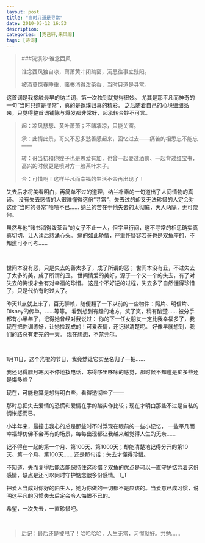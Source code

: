 ```yaml
---
layout: post
title: "当时只道是寻常"
date: 2010-05-12 16:53
description:
categories: [克己轩,来风阁]
tags: [诗词]
---
```


> ###浣溪沙·谁念西风
>
> 谁念西风独自凉，萧萧黄叶闭疏窗，沉思往事立残阳。
>
> 被酒莫惊春睡重，赌书消得泼茶香，当时只道是寻常。

这首词是我接触最早的纳兰词，第一次独到就觉得很妙。
尤其是那平凡而神奇的一句“当时只道是寻常”，真的是返璞归真的精彩。
之后随着自己的心境细细品来，只觉得整首词铺陈与爆发都非常好，起承转合妙不可言。


> 起：凉风瑟瑟、黄叶萧萧；不睹凄凉，只能关窗。
>
> 承：此情此景，哥又不忍多愁善感起来，回忆过去——痛苦的相思忘不能忘——
>
> 转：哥当初和你嫂子也是恩爱有加，也曾一起耍过酒疯、一起背过红宝书，高兴的时候更是喷对方一脸茶叶末子。
>
> 合：可惜啊！这样平凡而幸福的生活不会再出现了！


失去后才将美看明白，再简单不过的道理，纳兰朴素的一句道出了人间情物的真谛。
没有失去感情的人很难懂得这份“寻常”，失去过的却又无法珍惜的人定会对这份“当时的寻常”啧啧不已……
纳兰的苦在于他失去的太彻底，天人两隔，无可奈何。

虽然与他“赌书消得泼茶香”的女子不止一人，但字里行间，这不寻常的相思确实真真切切，让人读后悲涌心头。
痛的如此矫情，严重怀疑容若哥也是双鱼座的，不知道可不可考……

<br>

世间本没有恶，只是失去的善太多了，成了所谓的恶；
世间本没有丑，不过失去了太多的美，成了所谓的丑。
世间情爱的美好，源于一个又一个的失去，有了对失去的悔恨才会有对幸福的珍惜。
这是个不好逆的过程，失去多了自然懂得珍惜了，只是代价有时过大了。

昨天11点就上床了，百无聊赖，随便翻了一下以前的一些物件：照片、明信片、Disney的传单，……等等。
看到想到有趣的地方，笑了笑，稍有酸楚……
被分手都有小半年了，记得她曾经对我说过：
你的下一任女朋友一定比我幸福多了，我现在把你训练好，让她捡现成的！可爱表情，还记得清楚呢。
好像早就想到，我们的路总有走完的一天。
现在想想，不禁莞尔。

<br>

1月11日，这个光棍的节日，我竟然让它实至名归了一把……

我还记得腊月寒风不停地拨电话，冻得哆里哆嗦的感觉，那时候不知道是痴多些还是悔多些？

现在，可能也算是想得明白些，看得透彻些了——

那时总把失去爱情的恐慌和爱情在手的踏实作比较；现在才明白那些不过是自私的惆怅感而已。

小半年来，最撞击我心的总是那些时不时浮现在眼前的一些小记忆，
一些平凡而幸福却仿佛不会再有的场景，每每出现都让我越来越觉得人生的无奈……

记不得在一起的第一个月、第100天、第1000天；却能清楚地记得分开的第10天、第一个月、第100天……
还是那句话：失去才懂得珍惜。

不知道，失而复得后能否能保持住这珍惜？双鱼的优点是可以一直守护惦念着这份感情，缺点是还可以同时守护惦念很多份感情。T_T

把爱人当成对你好的陌生人，她为你做的一切都不是应该的。当爱意已成习惯，说明这平凡的习惯失去后定会令人悔恨不已的。

希望，一次失去，一直珍惜吧。

<br>

> 后记：最后还是被甩了！哈哈哈哈，人生无常，习惯就好。共勉……








